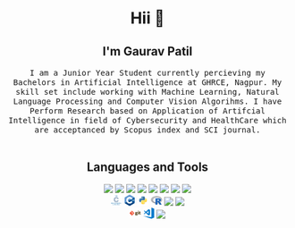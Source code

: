 <h1 align="center">Hii 👋</h1>

<h2 align="center">I'm Gaurav Patil </h2>

<p align="center">
  <samp> 
I am a Junior Year Student  currently percieving my Bachelors in Artificial Intelligence at GHRCE, Nagpur. My skill set include working with Machine Learning, Natural Language Processing and Computer Vision Algorihms. I have Perform Research based on Application of Artifcial Intelligence in  field of Cybersecurity and HealthCare which are acceptanced  by  Scopus index and SCI journal. 
  </samp>
  
  <br>
  <br> 
</p>

<h2 align="center">Languages and Tools</h2>
<p align="center">
  <img src="https://img.shields.io/badge/Django-4%2F5-green" />
  <img src="https://img.shields.io/badge/Tensorflow-4%2F5-green" />
  <img src="https://img.shields.io/badge/sklearn-4%2F5-green" />
  <img src="https://img.shields.io/badge/Pandas-4%2F5-green" />
  <img src="https://img.shields.io/badge/Numpy-4%2F5-green" />
  <img src="https://img.shields.io/badge/Matplotlib-4%2F5-green" />
  <img src="https://img.shields.io/badge/Seaborn-4%2F5-green" />
   <img src="https://img.shields.io/badge/Tkinter-4%2F5-green" />
  <br>
  <img height="20" src="https://raw.githubusercontent.com/github/explore/80688e429a7d4ef2fca1e82350fe8e3517d3494d/topics/c/c.png" />
  <img height="20" src="https://raw.githubusercontent.com/github/explore/80688e429a7d4ef2fca1e82350fe8e3517d3494d/topics/cpp/cpp.png" />
  <img height="20" src="https://raw.githubusercontent.com/github/explore/80688e429a7d4ef2fca1e82350fe8e3517d3494d/topics/python/python.png" />
  <img height="20" src="https://raw.githubusercontent.com/github/explore/80688e429a7d4ef2fca1e82350fe8e3517d3494d/topics/r/r.png" />
   <img height="20" src="https://upload.wikimedia.org/wikipedia/commons/thumb/6/6a/Gnu-octave-logo.svg/1024px-Gnu-octave-logo.svg.png" />
   <img height="20" src="https://upload.wikimedia.org/wikipedia/commons/thumb/2/21/Matlab_Logo.png/330px-Matlab_Logo.png" />
  <br>
     <img height="20" src="https://raw.githubusercontent.com/github/explore/80688e429a7d4ef2fca1e82350fe8e3517d3494d/topics/git/git.png" />
     <img height="20" src="https://raw.githubusercontent.com/github/explore/80688e429a7d4ef2fca1e82350fe8e3517d3494d/topics/visual-studio-code/visual-studio-code.png" />
     <img height="20" src="https://jupyter.org/assets/main-logo.svg" />
  
</p>
